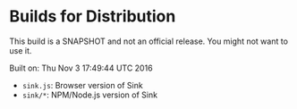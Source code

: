 # Builds for Distribution

This build is a SNAPSHOT and not an official release.  You might not want to use it.

Built on: Thu Nov  3 17:49:44 UTC 2016

* `sink.js`: Browser version of Sink
* `sink/*`: NPM/Node.js version of Sink
